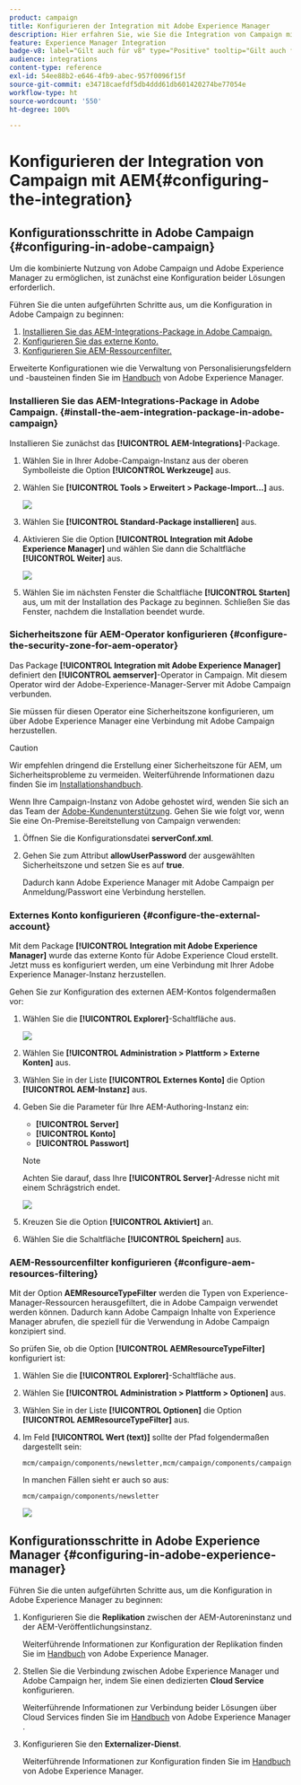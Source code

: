 ```yaml
---
product: campaign
title: Konfigurieren der Integration mit Adobe Experience Manager
description: Hier erfahren Sie, wie Sie die Integration von Campaign mit AEM konfigurieren.
feature: Experience Manager Integration
badge-v8: label="Gilt auch für v8" type="Positive" tooltip="Gilt auch für Campaign v8"
audience: integrations
content-type: reference
exl-id: 54ee88b2-e646-4fb9-abec-957f0096f15f
source-git-commit: e34718caefdf5db4ddd61db601420274be77054e
workflow-type: ht
source-wordcount: '550'
ht-degree: 100%

---
```


# Konfigurieren der Integration von Campaign mit AEM{#configuring-the-integration}



## Konfigurationsschritte in Adobe Campaign {#configuring-in-adobe-campaign}

Um die kombinierte Nutzung von Adobe Campaign und Adobe Experience Manager zu ermöglichen, ist zunächst eine Konfiguration beider Lösungen erforderlich.

Führen Sie die unten aufgeführten Schritte aus, um die Konfiguration in Adobe Campaign zu beginnen:

1. [Installieren Sie das AEM-Integrations-Package in Adobe Campaign.](#install-the-aem-integration-package-in-adobe-campaign)
1. [Konfigurieren Sie das externe Konto.](#configure-the-external-account)
1. [Konfigurieren Sie AEM-Ressourcenfilter.](#configure-aem-resources-filtering)

Erweiterte Konfigurationen wie die Verwaltung von Personalisierungsfeldern und -bausteinen finden Sie im [Handbuch](https://helpx.adobe.com/de/experience-manager/6-5/sites/administering/using/campaignonpremise.html) von Adobe Experience Manager.

### Installieren Sie das AEM-Integrations-Package in Adobe Campaign. {#install-the-aem-integration-package-in-adobe-campaign}

Installieren Sie zunächst das **[!UICONTROL AEM-Integrations]**-Package.

1. Wählen Sie in Ihrer Adobe-Campaign-Instanz aus der oberen Symbolleiste die Option **[!UICONTROL Werkzeuge]** aus.
1. Wählen Sie **[!UICONTROL Tools > Erweitert > Package-Import...]** aus.

   ![](assets/aem_config_1.png)

1. Wählen Sie **[!UICONTROL Standard-Package installieren]** aus.
1. Aktivieren Sie die Option **[!UICONTROL Integration mit Adobe Experience Manager]** und wählen Sie dann die Schaltfläche **[!UICONTROL Weiter]** aus.

   ![](assets/aem_config_2.png)

1. Wählen Sie im nächsten Fenster die Schaltfläche **[!UICONTROL Starten]** aus, um mit der Installation des Package zu beginnen. Schließen Sie das Fenster, nachdem die Installation beendet wurde.

### Sicherheitszone für AEM-Operator konfigurieren {#configure-the-security-zone-for-aem-operator}

Das Package **[!UICONTROL Integration mit Adobe Experience Manager]** definiert den **[!UICONTROL aemserver]**-Operator in Campaign. Mit diesem Operator wird der Adobe-Experience-Manager-Server mit Adobe Campaign verbunden.

Sie müssen für diesen Operator eine Sicherheitszone konfigurieren, um über Adobe Experience Manager eine Verbindung mit Adobe Campaign herzustellen.

>[!CAUTION]
>
>Wir empfehlen dringend die Erstellung einer Sicherheitszone für AEM, um Sicherheitsprobleme zu vermeiden. Weiterführende Informationen dazu finden Sie im [Installationshandbuch](../../installation/using/security-zones.md).

Wenn Ihre Campaign-Instanz von Adobe gehostet wird, wenden Sie sich an das Team der [Adobe-Kundenunterstützung](https://helpx.adobe.com/de/enterprise/admin-guide.html/enterprise/using/support-for-experience-cloud.ug.html). Gehen Sie wie folgt vor, wenn Sie eine On-Premise-Bereitstellung von Campaign verwenden:

1. Öffnen Sie die Konfigurationsdatei **serverConf.xml**.
1. Gehen Sie zum Attribut **allowUserPassword** der ausgewählten Sicherheitszone und setzen Sie es auf **true**.

   Dadurch kann Adobe Experience Manager mit Adobe Campaign per Anmeldung/Passwort eine Verbindung herstellen.

### Externes Konto konfigurieren {#configure-the-external-account}

Mit dem Package **[!UICONTROL Integration mit Adobe Experience Manager]** wurde das externe Konto für Adobe Experience Cloud erstellt. Jetzt muss es konfiguriert werden, um eine Verbindung mit Ihrer Adobe Experience Manager-Instanz herzustellen.

Gehen Sie zur Konfiguration des externen AEM-Kontos folgendermaßen vor:

1. Wählen Sie die **[!UICONTROL Explorer]**-Schaltfläche aus.

   ![](assets/aem_config_3.png)

1. Wählen Sie **[!UICONTROL Administration > Plattform > Externe Konten]** aus.
1. Wählen Sie in der Liste **[!UICONTROL Externes Konto]** die Option **[!UICONTROL AEM-Instanz]** aus.
1. Geben Sie die Parameter für Ihre AEM-Authoring-Instanz ein:

   * **[!UICONTROL Server]**
   * **[!UICONTROL Konto]**
   * **[!UICONTROL Passwort]**

   >[!NOTE]
   >
   >Achten Sie darauf, dass Ihre **[!UICONTROL Server]**-Adresse nicht mit einem Schrägstrich endet.

   ![](assets/aem_config_4.png)

1. Kreuzen Sie die Option **[!UICONTROL Aktiviert]** an.
1. Wählen Sie die Schaltfläche **[!UICONTROL Speichern]** aus.

### AEM-Ressourcenfilter konfigurieren {#configure-aem-resources-filtering}

Mit der Option **AEMResourceTypeFilter** werden die Typen von Experience-Manager-Ressourcen herausgefiltert, die in Adobe Campaign verwendet werden können. Dadurch kann Adobe Campaign Inhalte von Experience Manager abrufen, die speziell für die Verwendung in Adobe Campaign konzipiert sind.

So prüfen Sie, ob die Option **[!UICONTROL AEMResourceTypeFilter]** konfiguriert ist:

1. Wählen Sie die **[!UICONTROL Explorer]**-Schaltfläche aus.
1. Wählen Sie **[!UICONTROL Administration > Plattform > Optionen]** aus.
1. Wählen Sie in der Liste **[!UICONTROL Optionen]** die Option **[!UICONTROL AEMResourceTypeFilter]** aus.
1. Im Feld **[!UICONTROL Wert (text)]** sollte der Pfad folgendermaßen dargestellt sein:

   ```
   mcm/campaign/components/newsletter,mcm/campaign/components/campaign_newsletterpage,mcm/neolane/components/newsletter
   ```

   In manchen Fällen sieht er auch so aus:

   ```
   mcm/campaign/components/newsletter
   ```

   ![](assets/aem_config_5.png)

## Konfigurationsschritte in Adobe Experience Manager {#configuring-in-adobe-experience-manager}

Führen Sie die unten aufgeführten Schritte aus, um die Konfiguration in Adobe Experience Manager zu beginnen:

1. Konfigurieren Sie die **Replikation** zwischen der AEM-Autoreninstanz und der AEM-Veröffentlichungsinstanz.

   Weiterführende Informationen zur Konfiguration der Replikation finden Sie im [Handbuch](https://helpx.adobe.com/de/experience-manager/6-5/sites/deploying/using/replication.html) von Adobe Experience Manager.

1. Stellen Sie die Verbindung zwischen Adobe Experience Manager und Adobe Campaign her, indem Sie einen dedizierten **Cloud Service** konfigurieren.

   Weiterführende Informationen zur Verbindung beider Lösungen über Cloud Services finden Sie im [Handbuch](https://helpx.adobe.com/de/experience-manager/6-5/sites/administering/using/campaignonpremise.html#ConfiguringAdobeExperienceManager) von Adobe Experience Manager .

1. Konfigurieren Sie den **Externalizer-Dienst**.

   Weiterführende Informationen zur Konfiguration finden Sie im [Handbuch](https://helpx.adobe.com/de/experience-manager/6-5/sites/developing/using/externalizer.html) von Adobe Experience Manager.
